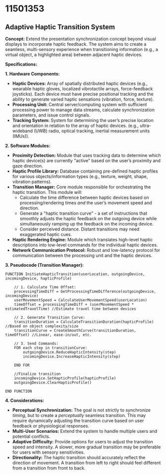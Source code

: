 # 11501353

## Adaptive Haptic Transition System

**Concept:** Extend the presentation synchronization concept beyond visual displays to incorporate haptic feedback. The system aims to create a seamless, multi-sensory experience when transitioning information (e.g., a virtual object, a highlighted area) between adjacent haptic devices.

**Specifications:**

**1. Hardware Components:**

*   **Haptic Devices:** Array of spatially distributed haptic devices (e.g., wearable haptic gloves, localized vibrotactile arrays, force-feedback joysticks). Each device must have precise positional tracking and the ability to generate varied haptic sensations (vibration, force, texture).
*   **Processing Unit:** Central server/computing system with sufficient processing power to manage data streams, calculate synchronization parameters, and issue control signals.
*   **Tracking System:**  System for determining the user’s precise location and orientation in relation to the array of haptic devices. (e.g., ultra-wideband (UWB) radio, optical tracking, inertial measurement units (IMUs)).

**2. Software Modules:**

*   **Proximity Detection:**  Module that uses tracking data to determine which haptic device(s) are currently "active" based on the user’s proximity and gaze direction.
*   **Haptic Profile Library:**  Database containing pre-defined haptic profiles for various objects/information types (e.g., texture, weight, shape, vibration patterns).
*   **Transition Manager:**  Core module responsible for orchestrating the haptic transition. This module will:
    *   Calculate the time difference between haptic devices based on processing/rendering times *and* the user’s movement speed and direction.
    *   Generate a "haptic transition curve" - a set of instructions that smoothly adjusts the haptic feedback on the outgoing device while simultaneously ramping up the feedback on the incoming device.
    *   Consider perceived distance. Distant transitions may need exaggerated haptic cues.
*   **Haptic Rendering Engine:** Module which translates high-level haptic descriptions into low-level commands for the individual haptic devices.
*   **Network Communication Protocol:** Robust and low-latency protocol for communication between the processing unit and the haptic devices.

**3. Pseudocode (Transition Manager):**

```
FUNCTION InitiateHapticTransition(userLocation, outgoingDevice, incomingDevice, hapticProfile)

    // 1. Calculate Time Offset:
    processingTimeDiff = GetProcessingTimeDifference(outgoingDevice, incomingDevice)
    userMovementSpeed = CalculateUserMovementSpeed(userLocation)
    timeOffset = processingTimeDiff + (userMovementSpeed * estimatedTravelTime) //Estimate travel time between devices

    // 2. Generate Transition Curve:
    transitionDuration = CalculateTransitionDuration(hapticProfile) //Based on object complexity/size
    transitionCurve = CreateSmoothCurve(transitionDuration, timeOffset) //Linear, ease-in/out, etc.

    // 3. Send Commands:
    FOR each step in transitionCurve:
        outgoingDevice.ReduceHapticIntensity(step)
        incomingDevice.IncreaseHapticIntensity(step)

    END FOR

    //Finalize transition
    incomingDevice.SetHapticProfile(hapticProfile)
    outgoingDevice.ClearHapticProfile()

END FUNCTION
```

**4.  Considerations:**

*   **Perceptual Synchronization:** The goal is not strictly to synchronize *timing*, but to create a *perceptually* seamless transition.  This may require dynamically adjusting the transition curve based on user feedback or physiological responses.
*   **Multi-User Scenarios:** Extend the system to handle multiple users and potential conflicts.
*   **Adaptive Difficulty:** Provide options for users to adjust the transition speed and intensity.  A slower, more gradual transition may be preferable for users with sensory sensitivities.
*   **Directionality:** The haptic transition should accurately reflect the direction of movement. A transition from left to right should feel different from a transition from front to back.